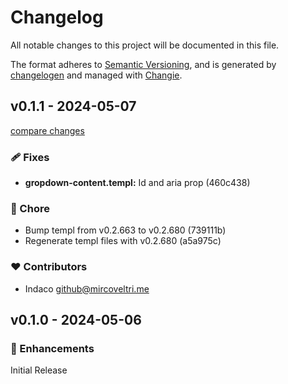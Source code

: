 # Changelog

All notable changes to this project will be documented in this file.

The format adheres to [Semantic Versioning](https://semver.org/spec/v2.0.0.html),
and is generated by [changelogen](https://github.com/unjs/changelogen) and managed with [Changie](https://github.com/miniscruff/changie).

## v0.1.1 - 2024-05-07

[compare changes](https://github.com/indaco/gropdown/compare/v0.1.0...v0.1.1)

### 🩹 Fixes

- **gropdown-content.templ:** Id and aria prop (460c438)

### 🏡 Chore

- Bump templ from v0.2.663 to v0.2.680 (739111b)
- Regenerate templ files with v0.2.680 (a5a975c)

### ❤️ Contributors

- Indaco <github@mircoveltri.me>

## v0.1.0 - 2024-05-06

### 🚀 Enhancements

Initial Release
